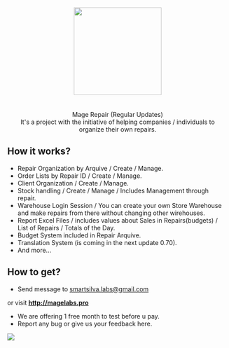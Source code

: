 <h1 align="center">
  <img  src="http://magelabs.pro/index/mage.png" height="auto" width="200" />
  <br/>
</h1>

<p align="center"><br>Mage Repair (Regular Updates)</br>
It's a project with the initiative of helping companies / individuals to organize their own repairs.</p>

## How it works? 

- Repair Organization by Arquive / Create / Manage.
- Order Lists by Repair ID / Create / Manage.
- Client Organization / Create / Manage.
- Stock handling / Create / Manage / Includes Management through repair.
- Warehouse Login Session / You can create your own Store Warehouse and make repairs from there without changing other wirehouses.
- Report Excel Files / includes values about Sales in Repairs(budgets) / List of Repairs / Totals of the Day.
- Budget System included in Repair Arquive.
- Translation System (is coming in the next update 0.70).
- And more...

## How to get?
- Send message to smartsilva.labs@gmail.com

or visit **http://magelabs.pro**

- We are offering 1 free month to test before u pay.
- Report any bug or give us your feedback here.

<img src="http://magelabs.pro/index/flyer.jpg">
